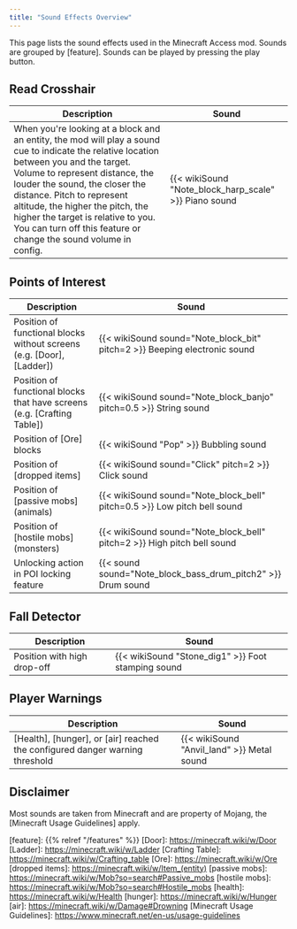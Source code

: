 ```yaml
---
title: "Sound Effects Overview"
---
```


This page lists the sound effects used in the Minecraft Access mod.
Sounds are grouped by [feature].
Sounds can be played by pressing the play button.

## Read Crosshair

| Description                                                                                                                                                                                                                                                                                                                                                                             | Sound                                                 |
|-----------------------------------------------------------------------------------------------------------------------------------------------------------------------------------------------------------------------------------------------------------------------------------------------------------------------------------------------------------------------------------------|-------------------------------------------------------|
| When you're looking at a block and an entity, the mod will play a sound cue to indicate the relative location between you and the target. Volume to represent distance, the louder the sound, the closer the distance. Pitch to represent altitude, the higher the pitch, the higher the target is relative to you. You can turn off this feature or change the sound volume in config. | {{< wikiSound "Note_block_harp_scale" >}} Piano sound |

## Points of Interest

| Description                                                             | Sound                                                                     |
|-------------------------------------------------------------------------|---------------------------------------------------------------------------|
| Position of functional blocks without screens (e.g. [Door], [Ladder])   | {{< wikiSound sound="Note_block_bit" pitch=2 >}} Beeping electronic sound |
| Position of functional blocks that have screens (e.g. [Crafting Table]) | {{< wikiSound sound="Note_block_banjo" pitch=0.5 >}} String sound         |
| Position of [Ore] blocks                                                | {{< wikiSound "Pop" >}} Bubbling sound                                    |
| Position of [dropped items]                                             | {{< wikiSound sound="Click" pitch=2 >}} Click sound                       |
| Position of [passive mobs] (animals)                                    | {{< wikiSound sound="Note_block_bell" pitch=0.5 >}} Low pitch bell sound  |
| Position of [hostile mobs] (monsters)                                   | {{< wikiSound sound="Note_block_bell" pitch=2 >}} High pitch bell sound   |
| Unlocking action in POI locking feature                                 | {{< sound sound="Note_block_bass_drum_pitch2" >}} Drum sound              |

## Fall Detector

| Description                 | Sound                                              |
|-----------------------------|----------------------------------------------------|
| Position with high drop-off | {{< wikiSound "Stone_dig1" >}} Foot stamping sound |

## Player Warnings

| Description                                                                  | Sound                                      |
|------------------------------------------------------------------------------|--------------------------------------------|
| [Health], [hunger], or [air] reached the configured danger warning threshold | {{< wikiSound "Anvil_land" >}} Metal sound |

## Disclaimer

Most sounds are taken from Minecraft and are property of Mojang,
the [Minecraft Usage Guidelines] apply.

[feature]: {{% relref "/features" %}}
[Door]: https://minecraft.wiki/w/Door
[Ladder]: https://minecraft.wiki/w/Ladder
[Crafting Table]: https://minecraft.wiki/w/Crafting_table
[Ore]: https://minecraft.wiki/w/Ore
[dropped items]: https://minecraft.wiki/w/Item_(entity)
[passive mobs]: https://minecraft.wiki/w/Mob?so=search#Passive_mobs
[hostile mobs]: https://minecraft.wiki/w/Mob?so=search#Hostile_mobs
[health]: https://minecraft.wiki/w/Health
[hunger]: https://minecraft.wiki/w/Hunger
[air]: https://minecraft.wiki/w/Damage#Drowning
[Minecraft Usage Guidelines]: https://www.minecraft.net/en-us/usage-guidelines
